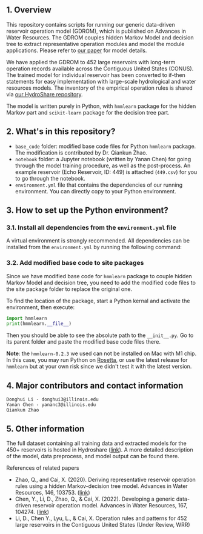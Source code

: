 ## 1. Overview

This repository contains scripts for running our generic data-driven reservoir operation model (GDROM), which is published on Advances in Water Resources. The GDROM couples hidden Markov Model and decision tree to extract representative operation modules and model the module applications. Please refer to [our paper](https://doi.org/10.1016/j.advwatres.2022.104274) for model details.

We have applied the GDROM to 452 large reservoirs with long-term operation records available across the Contiguous United States (CONUS). The trained model for individual reservoir has been converted to if-then statements for easy implementation with large-scale hydrological and water resources models. The inventory of the empirical operation rules is shared via [our HydroShare repository](https://www.hydroshare.org/resource/63add4d5826a4b21a6546c571bdece10/).

The model is written purely in Python, with `hmmlearn` package for the hidden Markov part and `scikit-learn` package for the decision tree part. 

## 2. What's in this repository?

- `base_code` folder: modified base code files for Python `hmmlearn` package. The modification is contributed by Dr. Qiankun Zhao.
- `notebook` folder: a Jupyter notebook (written by Yanan Chen) for going through the model training procedure, as well as the post-process. An example reservoir (Echo Reservoir, ID: 449) is attached (`449.csv`) for you to go through the notebook.
- `environment.yml` file that contains the dependencies of our running environment. You can directly copy to your Python environment. 

## 3. How to set up the Python environment?

### 3.1. Install all dependencies from the `environment.yml` file

A virtual environment is strongly recommended. All dependencies can be installed from the `environment.yml` by running the following command:

<!-- If you're using `conda`: 
```
conda install --file /path/to/requirements.txt
```

If you're using `pip`: 
```
pip install -r /path/to/requirements.txt
``` -->

### 3.2. Add modified base code to site packages

Since we have modified base code for `hmmlearn` package to couple hidden Markov Model and decision tree, you need to add the modified code files to the site package folder to replace the original one. 

To find the location of the package, start a Python kernal and activate the environment, then execute:
```python
import hmmlearn
print(hmmlearn.__file__)
```
Then you should be able to see the absolute path to the `__init__.py`. Go to its parent folder and paste the modified base code files there.

**Note**: the `hmmlearn-0.2.3` we used can not be installed on Mac with M1 chip. In this case, you may run Python on [Rosetta](https://support.apple.com/en-us/HT211861), or use the latest release for `hmmlearn` but at your own risk since we didn't test it with the latest version.

## 4. Major contributors and contact information

```
Donghui Li - donghui3@illinois.edu
Yanan Chen - yananc3@illinois.edu
Qiankun Zhao 
```

## 5. Other information

The full dataset containing all training data and extracted models for the 450+ reservoirs is hosted in Hydroshare ([link](https://www.hydroshare.org/resource/63add4d5826a4b21a6546c571bdece10/)). A more detailed description of the model, data preprocess, and model output can be found there.

References of related papers
- Zhao, Q., and Cai, X. (2020). Deriving representative reservoir operation rules using a hidden Markov-decision tree model. Advances in Water Resources, 146, 103753. ([link](https://doi.org/10.1016/j.advwatres.2020.103753))
- Chen, Y., Li, D., Zhao, Q., & Cai, X. (2022). Developing a generic data-driven reservoir operation model. Advances in Water Resources, 167, 104274. ([link](https://doi.org/10.1016/j.advwatres.2022.104274))
- Li, D., Chen Y., Lyu, L., & Cai, X. Operation rules and patterns for 452 large reservoirs in the Contiguous United States (Under Review, WRR)

